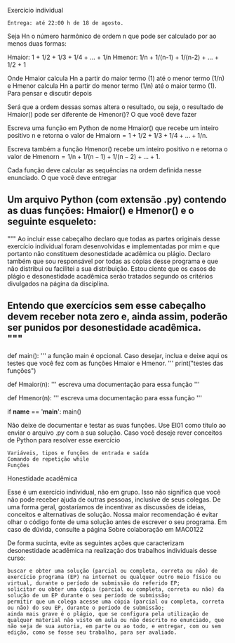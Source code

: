Exercício individual

    Entrega: até 22:00 h de 18 de agosto.

Seja Hn o número harmônico de ordem n que pode ser calculado por ao menos duas formas:

Hmaior:   1 +    1/2     +   1/3     + 1/4 + ... + 1/n
Hmenor:   1/n +  1/(n-1) +   1/(n-2) + ... + 1/2 + 1

Onde Hmaior calcula Hn a partir do maior termo (1) até o menor termo (1/n) e Hmenor calcula Hn a partir do menor termo (1/n) até o maior termo (1).
Para pensar e discutir depois

Será que a ordem dessas somas altera o resultado, ou seja, o resultado de Hmaior() pode ser diferente de Hmenor()?
O que você deve fazer

Escreva uma função em Python de nome Hmaior() que recebe um inteiro positivo n e retorna o valor de Hmaiorn = 1 + 1/2 + 1/3 + 1/4 + ... + 1/n.

Escreva também a função Hmenor() recebe um inteiro positivo n e retorna o valor de Hmenorn = 1/n + 1/(n − 1) + 1/(n − 2) + ... + 1.

Cada função deve calcular as sequências na ordem definida nesse enunciado.
O que você deve entregar

Um arquivo Python (com extensão .py) contendo as duas funções: Hmaior() e Hmenor() e o seguinte esqueleto:
---
"""
Ao incluir esse cabeçalho declaro que todas as partes originais
desse exercício individual foram desenvolvidas e implementadas por
mim e que portanto não constituem desonestidade acadêmica ou plágio.
Declaro também que sou responsável por todas as cópias desse
programa e que não distribui ou facilitei a sua distribuição.
Estou ciente que os casos de plágio e desonestidade acadêmica
serão tratados segundo os critérios divulgados na página da 
disciplina.

Entendo que exercícios sem esse cabeçalho devem receber nota zero
e, ainda assim, poderão ser punidos por desonestidade acadêmica.    
"""
---

def main():
    ''' 
    a função main é opcional. 
    Caso desejar, inclua e deixe aqui os testes que você fez 
    com as funções Hmaior e Hmenor.
    '''
    print("testes das funções")


def Hmaior(n):
    ''' escreva uma documentação para essa função
    '''


def Hmenor(n):
    ''' escreva uma documentação para essa função
    '''

if __name__ == '__main__':
    main()    
    

Não deixe de documentar e testar as suas funções. Use EI01 como título ao enviar o arquivo .py com a sua solução.
Caso você deseje rever conceitos de Python para resolver esse exercício

    Variáveis, tipos e funções de entrada e saída
    Comando de repetição while
    Funções

Honestidade acadêmica

Esse é um exercício individual, não em grupo. Isso não significa que você não pode receber ajuda de outras pessoas, inclusive de seus colegas. De uma forma geral, gostaríamos de incentivar as discussões de ideias, conceitos e alternativas de solução. Nossa maior recomendação é evitar olhar o código fonte de uma solução antes de escrever o seu programa. Em caso de dúvida, consulte a página Sobre colaboração em MAC0122

De forma sucinta, evite as seguintes ações que caracterizam desonestidade acadêmica na realização dos trabalhos individuais desse curso:

    buscar e obter uma solução (parcial ou completa, correta ou não) de exercício programa (EP) na internet ou qualquer outro meio físico ou virtual, durante o período de submissão do referido EP;
    solicitar ou obter uma cópia (parcial ou completa, correta ou não) da solução de um EP durante o seu período de submissão;
    permitir que um colega acesse uma cópia (parcial ou completa, correta ou não) do seu EP, durante o período de submissão;
    ainda mais grave é o plágio, que se configura pela utilização de qualquer material não visto em aula ou não descrito no enunciado, que não seja de sua autoria, em parte ou ao todo, e entregar, com ou sem edição, como se fosse seu trabalho, para ser avaliado.
